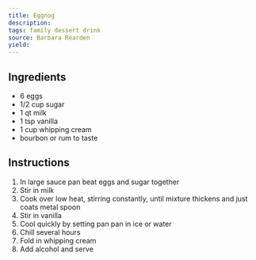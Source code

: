 ```yaml
---
title: Eggnog
description: 
tags: family dessert drink
source: Barbara Rearden
yield: 
---
```

## Ingredients
- 6 eggs
- 1/2 cup sugar
- 1 qt milk
- 1 tsp vanilla
- 1 cup whipping cream
- bourbon or rum to taste

## Instructions
1. In large sauce pan beat eggs and sugar together
2. Stir in milk
3. Cook over low heat, stirring constantly, until mixture thickens and just coats metal spoon
4. Stir in vanilla
5. Cool quickly by setting pan pan in ice or water
6. Chill several hours
7. Fold in whipping cream
8. Add alcohol and serve

